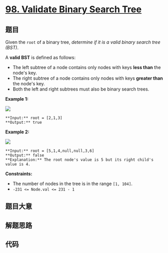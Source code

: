 # [98. Validate Binary Search Tree](https://leetcode.com/problems/validate-binary-search-tree)

## 题目

Given the `root` of a binary tree, _determine if it is a valid binary search
tree (BST)_.

A **valid BST** is defined as follows:

  * The left subtree of a node contains only nodes with keys **less than** the node's key.
  * The right subtree of a node contains only nodes with keys **greater than** the node's key.
  * Both the left and right subtrees must also be binary search trees.



**Example 1:**

![](https://assets.leetcode.com/uploads/2020/12/01/tree1.jpg)

    
    
    **Input:** root = [2,1,3]
    **Output:** true
    

**Example 2:**

![](https://assets.leetcode.com/uploads/2020/12/01/tree2.jpg)

    
    
    **Input:** root = [5,1,4,null,null,3,6]
    **Output:** false
    **Explanation:** The root node's value is 5 but its right child's value is 4.
    



**Constraints:**

  * The number of nodes in the tree is in the range `[1, 104]`.
  * `-231 <= Node.val <= 231 - 1`


## 题目大意

## 解题思路

## 代码

```javascript

```
